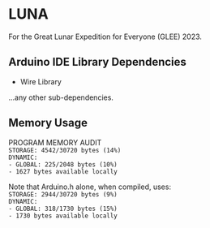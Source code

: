 # LUNA
For the Great Lunar Expedition for Everyone (GLEE) 2023.

## Arduino IDE Library Dependencies
- Wire Library

...any other sub-dependencies.

## Memory Usage
PROGRAM MEMORY AUDIT  
`STORAGE: 4542/30720 bytes (14%)`  
`DYNAMIC:`  
`- GLOBAL: 225/2048 bytes (10%)`  
`- 1627 bytes available locally`   
  
Note that Arduino.h alone, when compiled, uses:     
`STORAGE: 2944/30720 bytes (9%)`  
`DYNAMIC:`  
`- GLOBAL: 318/1730 bytes (15%)`  
`- 1730 bytes available locally`  